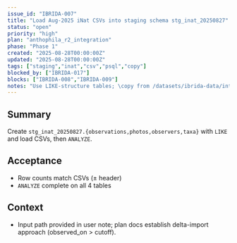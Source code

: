 ```yaml
---
issue_id: "IBRIDA-007"
title: "Load Aug-2025 iNat CSVs into staging schema stg_inat_20250827"
status: "open"
priority: "high"
plan: "anthophila_r2_integration"
phase: "Phase 1"
created: "2025-08-28T00:00:00Z"
updated: "2025-08-28T00:00:00Z"
tags: ["staging","inat","csv","psql","copy"]
blocked_by: ["IBRIDA-017"]
blocks: ["IBRIDA-008","IBRIDA-009"]
notes: "Use LIKE-structure tables; \copy from /datasets/ibrida-data/intake/Aug2025/*.csv; analyze tables."
---
```


## Summary
Create `stg_inat_20250827.{observations,photos,observers,taxa}` with `LIKE` and load CSVs, then `ANALYZE`.

## Acceptance
- Row counts match CSVs (± header)
- `ANALYZE` complete on all 4 tables

## Context
- Input path provided in user note; plan docs establish delta-import approach (observed_on > cutoff).